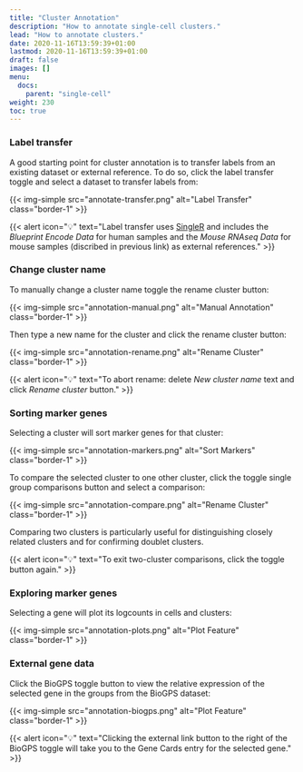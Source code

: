 ```yaml
---
title: "Cluster Annotation"
description: "How to annotate single-cell clusters."
lead: "How to annotate clusters."
date: 2020-11-16T13:59:39+01:00
lastmod: 2020-11-16T13:59:39+01:00
draft: false
images: []
menu:
  docs:
    parent: "single-cell"
weight: 230
toc: true
---
```


### Label transfer

A good starting point for cluster annotation is to transfer labels from an existing dataset or external reference. To do so, click the label transfer toggle and select a dataset to transfer labels from:

{{< img-simple src="annotate-transfer.png" alt="Label Transfer" class="border-1" >}}

{{< alert icon="💡" text="Label transfer uses <a href='http://bioconductor.org/books/release/OSCA/cell-type-annotation.html'>SingleR</a> and includes the <i>Blueprint Encode Data</i> for human samples and the <i>Mouse RNAseq Data</i> for mouse samples (discribed in previous link) as external references." >}}


### Change cluster name

To manually change a cluster name toggle the rename cluster button:

{{< img-simple src="annotation-manual.png" alt="Manual Annotation" class="border-1" >}}

Then type a new name for the cluster and click the rename cluster button:

{{< img-simple src="annotation-rename.png" alt="Rename Cluster" class="border-1" >}}

{{< alert icon="💡" text="To abort rename: delete <i>New cluster name</i> text and click <i>Rename cluster</i> button." >}}

### Sorting marker genes

Selecting a cluster will sort marker genes for that cluster:

{{< img-simple src="annotation-markers.png" alt="Sort Markers" class="border-1" >}}

To compare the selected cluster to one other cluster, click the toggle single group comparisons button and select a comparison:

{{< img-simple src="annotation-compare.png" alt="Rename Cluster" class="border-1" >}}

Comparing two clusters is particularly useful for distinguishing closely related clusters and for confirming doublet clusters.

{{< alert icon="💡" text="To exit two-cluster comparisons, click the toggle button again." >}}

### Exploring marker genes

Selecting a gene will plot its logcounts in cells and clusters:

{{< img-simple src="annotation-plots.png" alt="Plot Feature" class="border-1" >}}

### External gene data

Click the BioGPS toggle button to view the relative expression of the selected gene in the groups from the BioGPS dataset:

{{< img-simple src="annotation-biogps.png" alt="Plot Feature" class="border-1" >}}

{{< alert icon="💡" text="Clicking the external link button to the right of the BioGPS toggle will take you to the Gene Cards entry for the selected gene." >}}